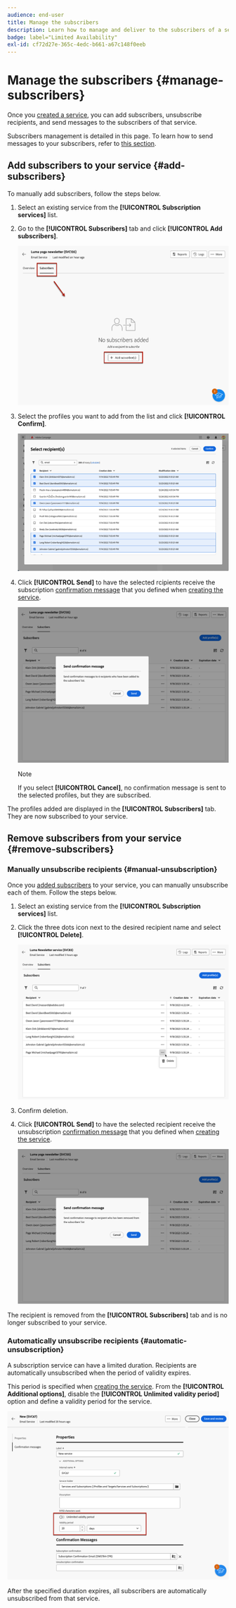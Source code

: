 ```yaml
---
audience: end-user
title: Manage the subscribers
description: Learn how to manage and deliver to the subscribers of a service in Adobe Campaign Web
badge: label="Limited Availability"
exl-id: cf72d27e-365c-4edc-b661-a67c148f0eeb
---
```

# Manage the subscribers {#manage-subscribers}

Once you [created a service](manage-services.md#create-service), you can add subscribers, unsubscribe recipients, and send messages to the subscribers of that service.

Subscribers management is detailed in this page. To learn how to send messages to your subscribers, refer to [this section](../msg/send-to-subscribers.md).

## Add subscribers to your service {#add-subscribers}

To manually add subscribers, follow the steps below.

1. Select an existing service from the **[!UICONTROL Subscription services]** list.

1. Go to the **[!UICONTROL Subscribers]** tab and click **[!UICONTROL Add subscribers]**.

    ![](assets/service-subscribers-tab.png)

1. Select the profiles you want to add from the list and click **[!UICONTROL Confirm]**.

    ![](assets/service-subscribers-select-profiles.png)

1. Click **[!UICONTROL Send]**<!--if you click cancel, does it mean that no message is sent but recipients are still subscribed, or they are not subscribed? it's 2 different actions in the console)--> to have the selected rcipients receive the subscription [confirmation message](manage-services.md#create-confirmation-message) that you defined when [creating the service](manage-services.md#create-service).

    ![](assets/service-subscribers-confirmation-msg.png)

    >[!NOTE]
    >
    >If you select **[!UICONTROL Cancel]**, no confirmation message is sent to the selected profiles, but they are subscribed.

The profiles added are displayed in the **[!UICONTROL Subscribers]** tab. They are now subscribed to your service.

## Remove subscribers from your service {#remove-subscribers}

### Manually unsubscribe recipients {#manual-unsubscription}

Once you [added subscribers](#add-subscribers) to your service, you can manually unsubscribe each of them. Follow the steps below.

1. Select an existing service from the **[!UICONTROL Subscription services]** list.

1. Click the three dots icon next to the desired recipient name and select **[!UICONTROL Delete]**.

    ![](assets/service-subscribers-delete.png)

1. Confirm deletion.

1. Click **[!UICONTROL Send]** to have the selected recipient receive the unsubscription [confirmation message](manage-services.md#create-confirmation-message) that you defined when [creating the service](manage-services.md#create-service).

    ![](assets/service-subscribers-delete-confirmation.png)

The recipient is removed from the **[!UICONTROL Subscribers]** tab and is no longer subscribed to your service.

### Automatically unsubscribe recipients {#automatic-unsubscription}

A subscription service can have a limited duration. Recipients are automatically unsubscribed when the period of validity expires.

This period is specified when [creating the service](manage-services.md#create-service). From the **[!UICONTROL Additional options]**, disable the **[!UICONTROL Unlimited validity period]** option and define a validity period for the service.

![](assets/service-create-validity-period.png)

After the specified duration expires, all subscribers are automatically unsubscribed from that service.
